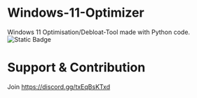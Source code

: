 # Windows-11-Optimizer
Windows 11 Optimisation/Debloat-Tool made with Python code.
![Static Badge](https://img.shields.io/badge/Discord-5_developers-blue)

# Support & Contribution
Join https://discord.gg/txEqBsKTxd
